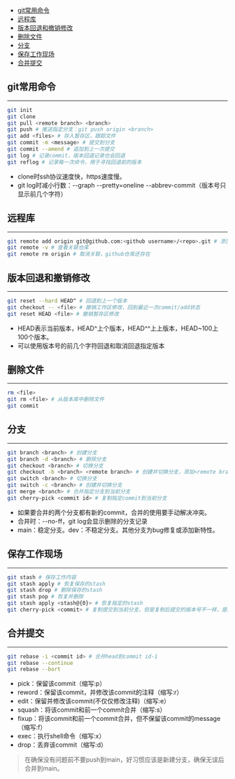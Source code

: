 <!-- @import "[TOC]" {cmd="toc" depthFrom=1 depthTo=6 orderedList=false} -->

<!-- code_chunk_output -->

- [git常用命令](#git常用命令)
- [远程库](#远程库)
- [版本回退和撤销修改](#版本回退和撤销修改)
- [删除文件](#删除文件)
- [分支](#分支)
- [保存工作现场](#保存工作现场)
- [合并提交](#合并提交)

<!-- /code_chunk_output -->


## git常用命令
----
```bash
git init
git clone
git pull <remote branch> <branch>
git push # 推送指定分支：git push origin <branch>
git add <files> # 存入暂存区，跟踪文件
git commit -m <message> # 提交到分支
git commit --amend # 追加到上一次提交
git log # 记录commit，版本回退记录也会回退
git reflog # 记录每一次命令，用于寻找回退前的版本
```

- clone时ssh协议速度快，https速度慢。
- git log时减小行数：--graph --pretty=oneline --abbrev-commit（版本号只显示前几个字符）


## 远程库
----
```bash
git remote add origin git@github.com:<github username>/<repo>.git # 添加远程库，命名为origin
git remote -v # 查看关联仓库
git remote rm origin # 取消关联，github仓库还存在
```


## 版本回退和撤销修改
----
```bash
git reset --hard HEAD^ # 回退到上一个版本
git checkout -- <file> # 撤销工作区修改，回到最近一次commit/add状态
git reset HEAD <file> # 撤销暂存区修改
```

- HEAD表示当前版本，HEAD^上个版本，HEAD^^上上版本，HEAD~100上100个版本。
- 可以使用版本号的前几个字符回退和取消回退指定版本


## 删除文件
----
```bash
rm <file>
git rm <file> # 从版本库中删除文件
git commit 
```


## 分支
----
```bash
git branch <branch> # 创建分支
git branch -d <branch> # 删除分支
git checkout <branch> # 切换分支
git checkout -b <branch> <remote branch> # 创建并切换分支，添加<remote branch>则复制远程分支到本地
git switch <branch> # 切换分支
git switch -c <branch> # 创建并切换分支
git merge <branch> # 合并指定分支到当前分支
git cherry-pick <commit id> # 复制指定commit到当前分支
```

- 如果要合并的两个分支都有新的commit，合并的使用要手动解决冲突。
- 合并时：--no-ff，git log会显示删除的分支记录
- main：稳定分支。dev：不稳定分支。其他分支为bug修复或添加新特性。

## 保存工作现场
----
```bash
git stash # 保存工作内容
git stash apply # 恢复保存的stash
git stash drop # 删除保存的stash
git stash pop # 恢复并删除
git stash apply <stash@{0}> # 恢复指定的stash
git cherry-pick <commit> # 复制提交到当前分支，但是复制后提交的版本号不一样，是2个提交
```

## 合并提交
----
```bash
git rebase -i <commit id> # 合并head到commit id-1
git rebase --continue
git rebase --bort
```

- pick：保留该commit（缩写:p）
- reword：保留该commit，并修改该commit的注释（缩写:r）
- edit：保留并修改该commit(不仅仅修改注释)（缩写:e）
- squash：将该commit和前一个commit合并（缩写:s）
- fixup：将该commit和前一个commit合并，但不保留该commit的message（缩写:f）
- exec：执行shell命令（缩写:x）
- drop：丢弃该commit（缩写:d）
>在确保没有问题前不要push到main，好习惯应该是新建分支，确保无误后合并到main。